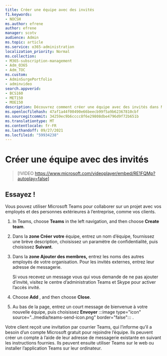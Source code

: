 ```yaml
---
title: Créer une équipe avec des invités
f1.keywords:
- NOCSH
ms.author: efrene
author: efrene
manager: scotv
audience: Admin
ms.topic: article
ms.service: o365-administration
localization_priority: Normal
ms.collection:
- M365-subscription-management
- Adm_O365
- Adm_TOC
ms.custom:
- AdminSurgePortfolio
- adminvideo
search.appverid:
- BCS160
- MET150
- MOE150
description: Découvrez comment créer une équipe avec des invités dans Microsoft Teams.
ms.openlocfilehash: 47af1a44f00490e66beecb99f5a9b62367810cbf
ms.sourcegitcommit: 34259ec9b6cccc8f6e29808dbe4796d9f72b651b
ms.translationtype: MT
ms.contentlocale: fr-FR
ms.lasthandoff: 09/27/2021
ms.locfileid: "59934238"
---
```

# <a name="create-a-team-with-guests"></a>Créer une équipe avec des invités

> [!VIDEO https://www.microsoft.com/videoplayer/embed/RE1FQMp?autoplay=false]

## <a name="try-it"></a>Essayez !

Vous pouvez utiliser Microsoft Teams pour collaborer sur un projet avec vos employés et des personnes extérieures à l’entreprise, comme vos clients.

1. In Teams, choose **Teams** in the left navigation, and then choose **Create team**.
2. Dans la  **zone Créer votre**  équipe, entrez un nom d’équipe, fournissez une brève description, choisissez un paramètre de confidentialité, puis choisissez  **Suivant**.
3. Dans la  **zone Ajouter des membres,**  entrez les noms des autres employés de votre organisation. Pour les invités externes, entrez leur adresse de messagerie.

    Si vous recevez un message vous qui vous demande de ne pas ajouter d’invité, visitez le centre d’administration Teams et Skype pour activer l’accès invité.

1. Choose  **Add** , and then choose  **Close**.
2. Au bas de la page, entrez un court message de bienvenue à votre nouvelle équipe, puis choisissez **Envoyer** :::image type="icon" source="../media/teams-send-icon.png" border="false"::: .   

Votre client reçoit une invitation par courrier Teams, qui l’informe qu’il a besoin d’un compte Microsoft gratuit pour rejoindre l’équipe. Ils peuvent créer un compte à l’aide de leur adresse de messagerie existante en suivant les instructions fournies. Ils peuvent ensuite utiliser Teams sur le web ou installer l’application Teams sur leur ordinateur.